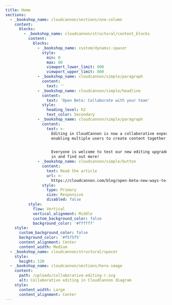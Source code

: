```yaml
---
title: Home
sections:
  - _bookshop_name: cloudcannon/sections/one-column
    content:
      blocks:
        - _bookshop_name: cloudcannon/structural/content_blocks
          content:
            blocks:
              - _bookshop_name: custom/dynamic-spacer
                style:
                  min: 0
                  max: 60
                  viewport_lower_limit: 600
                  viewport_upper_limit: 800
              - _bookshop_name: cloudcannon/simple/paragraph
                content:
                  text: ''
              - _bookshop_name: cloudcannon/simple/headline
                content:
                  text: 'Open Beta: Collaborate with your team'
                style:
                  heading_level: h2
                  text_color: Secondary
              - _bookshop_name: cloudcannon/simple/paragraph
                content:
                  text: >-
                    Editing in CloudCannon is now a collaborative experience,
                    enabling multiple users to create content together.


                    Everyone is welcome to test our new editing upgrades — opt
                    in and find out more!
              - _bookshop_name: cloudcannon/simple/button
                content:
                  text: Read the article
                  url: >-
                    https://cloudcannon.com/blog/open-beta-new-ways-to-collaborate-on-editing-your-websites/
                style:
                  type: Primary
                  size: Responsive
                  disabled: false
          style:
            flow: Vertical
            vertical_alignment: Middle
            custom_background_color: false
            background_color: '#ffffff'
    style:
      custom_background_color: false
      background_color: '#f5f5f5'
      content_alignment: Center
      content_width: Medium
  - _bookshop_name: cloudcannon/structural/spacer
    style:
      height: 120
  - _bookshop_name: cloudcannon/sections/hero-image
    content:
      path: /uploads/collaborative-editing-r.svg
      alt: Collaborative editing in CloudCannon diagram
    style:
      content_width: Large
      content_alignment: Center
---
```

